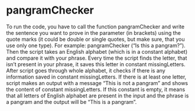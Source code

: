 # pangramChecker
To run the code, you have to call the function pangramChecker and write the sentence you want to prove in the parameter (in brackets) using the quote marks (it could be double or single quotes, but make sure, that you use only one type). For example: pangramChecker (“Is this a pangram?”). 
Then the script takes an English alphabet (which is in a constant alphabet) and compare it with your phrase. 
Every time the script finds the letter, that isn’t present in your phrase, it saves this letter in constant missingLetters. 
After script goes through whole alphabet, it checks if there is any information saved in constant missingLetters. 
If there is at least one letter, script makes an output with a message “This is not a pangram” and shows the content of constant missingLetters. 
If this constant is empty, it means that all letters of English alphabet are present in the input and the phrase is a pangram and the output will be “This is a pangram”. 
